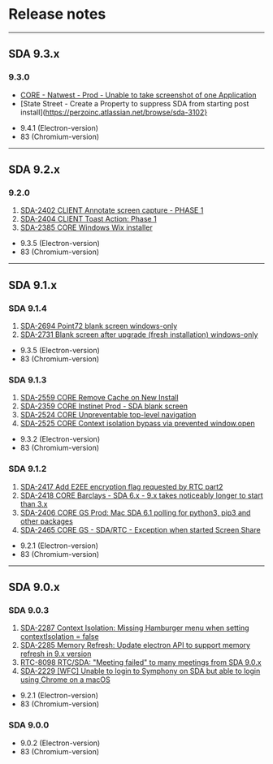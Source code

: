 # Release notes

---

## SDA 9.3.x

### 9.3.0

- [CORE - Natwest - Prod - Unable to take screenshot of one Application](https://perzoinc.atlassian.net/browse/sda-3079)
- [State Street - Create a Property to suppress SDA from starting post install](https://perzoinc.atlassian.net/browse/sda-3102}

* 9.4.1 (Electron-version)
* 83 (Chromium-version)

---

## SDA 9.2.x

### 9.2.0

1. [SDA-2402 CLIENT Annotate screen capture - PHASE 1](https://perzoinc.atlassian.net/browse/SDA-2402)
2. [SDA-2404 CLIENT Toast Action: Phase 1](https://perzoinc.atlassian.net/browse/SDA-2404)
3. [SDA-2385 CORE Windows Wix installer](https://perzoinc.atlassian.net/browse/SDA-2385)

- 9.3.5 (Electron-version)
- 83 (Chromium-version)

---

## SDA 9.1.x

### SDA 9.1.4

1. [SDA-2694 Point72 blank screen windows-only](https://perzoinc.atlassian.net/browse/SDA-2694)
2. [SDA-2731 Blank screen after upgrade (fresh installation) windows-only](https://perzoinc.atlassian.net/browse/SDA-2731)

- 9.3.5 (Electron-version)
- 83 (Chromium-version)

### SDA 9.1.3

1. [SDA-2559 CORE Remove Cache on New Install](https://perzoinc.atlassian.net/browse/SDA-2559)
2. [SDA-2359 CORE Instinet Prod - SDA blank screen](https://perzoinc.atlassian.net/browse/SDA-2359)
3. [SDA-2524 CORE Unpreventable top-level navigation](https://perzoinc.atlassian.net/browse/SDA-2524)
4. [SDA-2525 CORE Context isolation bypass via prevented window.open](https://perzoinc.atlassian.net/browse/SDA-2525)

- 9.3.2 (Electron-version)
- 83 (Chromium-version)

### SDA 9.1.2

1. [SDA-2417 Add E2EE encryption flag requested by RTC part2](https://perzoinc.atlassian.net/browse/SDA-2417)
2. [SDA-2418 CORE Barclays - SDA 6.x - 9.x takes noticeably longer to start than 3.x](https://perzoinc.atlassian.net/browse/SDA-2418)
3. [SDA-2406 CORE GS Prod: Mac SDA 6.1 polling for python3, pip3 and other packages](https://perzoinc.atlassian.net/browse/SDA-2406)
4. [SDA-2465 CORE GS - SDA/RTC - Exception when started Screen Share](https://perzoinc.atlassian.net/browse/SDA-2465)

- 9.2.1 (Electron-version)
- 83 (Chromium-version)

---

## SDA 9.0.x

### SDA 9.0.3

1. [SDA-2287 Context Isolation: Missing Hamburger menu when setting contextIsolation = false](https://perzoinc.atlassian.net/browse/SDA-2287)
2. [SDA-2285 Memory Refresh: Update electron API to support memory refresh in 9.x version](https://perzoinc.atlassian.net/browse/SDA-2285)
3. [RTC-8098 RTC/SDA: "Meeting failed" to many meetings from SDA 9.0.x](https://perzoinc.atlassian.net/browse/RTC-8098)
4. [SDA-2229 [WFC] Unable to login to Symphony on SDA but able to login using Chrome on a macOS](https://perzoinc.atlassian.net/browse/SDA-2229)

- 9.2.1 (Electron-version)
- 83 (Chromium-version)

### SDA 9.0.0

- 9.0.2 (Electron-version)
- 83 (Chromium-version)

